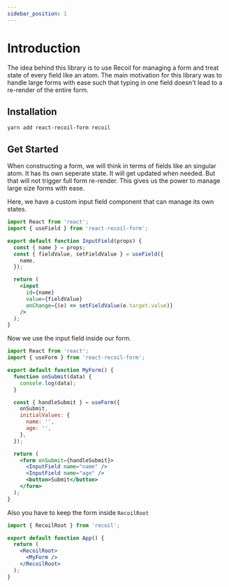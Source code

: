 ```yaml
---
sidebar_position: 1
---
```


# Introduction

The idea behind this library is to use Recoil for managing a form and treat state of every field like an atom. The main motivation for this library was to handle large forms with ease such that typing in one field doesn't lead to a re-render of the entire form.

## Installation

```shell
yarn add react-recoil-form recoil
```

## Get Started

When constructing a form, we will think in terms of fields like an singular atom. It has its own seperate state. It will get updated when needed. But that will not trigger full form re-render. This gives us the power to manage large size forms with ease.

Here, we have a custom input field component that can manage its own states.

```jsx
import React from 'react';
import { useField } from 'react-recoil-form';

export default function InputField(props) {
  const { name } = props;
  const { fieldValue, setFieldValue } = useField({
    name,
  });

  return (
    <input
      id={name}
      value={fieldValue}
      onChange={(e) => setFieldValue(e.target.value)}
    />
  );
}
```

Now we use the input field inside our form.

```jsx
import React from 'react';
import { useForm } from 'react-recoil-form';

export default function MyForm() {
  function onSubmit(data) {
    console.log(data);
  }

  const { handleSubmit } = useForm({
    onSubmit,
    initialValues: {
      name: '',
      age: '',
    },
  });

  return (
    <form onSubmit={handleSubmit}>
      <InputField name="name" />
      <InputField name="age" />
      <button>Submit</button>
    </form>
  );
}
```

Also you have to keep the form inside `RecoilRoot`

```jsx
import { RecoilRoot } from 'recoil';

export default function App() {
  return (
    <RecoilRoot>
      <MyForm />
    </RecoilRoot>
  );
}
```
